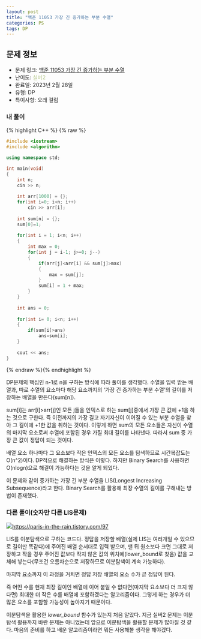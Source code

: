 ```yaml
---
layout: post
title: "백준 11053 가장 긴 증가하는 부분 수열"
categories: PS
tags: DP
---
```


## 문제 정보
- 문제 링크: [백준 11053 가장 긴 증가하는 부분 수열](https://www.acmicpc.net/problem/11053)
- 난이도: <span style="color:#B5C78A">실버2</span>
- 완료일: 2023년 2월 28일
- 유형: DP
- 특이사항: 오래 걸림

### 내 풀이

{% highlight C++ %} {% raw %}
```C++
#include <iostream>
#include <algorithm>

using namespace std;

int main(void)
{
	int n;
	cin >> n;
	
	int arr[1000] = {};
	for(int i=0; i<n; i++)
		cin >> arr[i];
	
	int sum[n] = {};
	sum[0]=1;
	
	for(int i = 1; i<n; i++)
	{
		int max = 0;
		for(int j = i-1; j>=0; j--)
		{
			if(arr[j]<arr[i] && sum[j]>max)
			{
				max = sum[j];
			}
			sum[i] = 1 + max;
		}
	}
	
	int ans = 0; 
	
	for(int i= 0; i<n; i++)
	{
		if(sum[i]>ans)
			ans=sum[i];
	}
	
	cout << ans;
}
```
{% endraw %}{% endhighlight %}

DP문제의 핵심인 n-1로 n을 구하는 방식에 따라 풀이를 생각했다. 수열을 입력 받는 배열과, 따로 수열의 요소마다 해당 요소까지의 ‘가장 긴 증가하는 부분 수열’의 길이를 저장하는 배열을 만든다(sum[n]).

sum[i]는 arr[i]>arr[j]인 모든 j들을 인덱스로 하는 sum[j]중에서 가장 큰 값에 +1을 하는 것으로 구한다. 즉 이전까지의 가장 길고 자기자신이 이어질 수 있는 부분 수열을 찾아 그 길이에 +1한 값을 취하는 것이다. 이렇게 하면 sum의 모든 요소들은 자신이 수열의 마지막 요소로써 수열에 포함된 경우 가질 최대 길이를 나타낸다. 따라서 sum 중 가장 큰 값이 정답이 되는 것이다. 

배열 요소 하나마다 그 요소보다 작은 인덱스의 모든 요소를 탐색하므로 시간복잡도는 O(n^2)이다. DP적으로 해결하는 방식은 이렇다. 하지만 Binary Search를 사용하면 O(nlogn)으로 해결이 가능하다는 것을 알게 되었다.

이 문제와 같이 증가하는 가장 긴 부분 수열을 LIS(Longest Increasing Subsequence)라고 한다. Binary Search를 활용해 최장 수열의 길이를 구해내는 방법이 존재했다.

### 다른 풀이(숫자만 다른 LIS문제)

[![](Untitled%201.png)](<Untitled%201.png>)<https://paris-in-the-rain.tistory.com/97>

LIS를 이분탐색으로 구하는 코드다. 정답을 저장할 배열(실제 LIS는 여러개일 수 있으므로 길이만 똑같다)에 주어진 배열 순서대로 입력 받으며, 맨 뒤 원소보다 크면 그대로 저장하고 작을 경우 주어진 값보다 작지 않은 값의 위치에(lower_bound로 찾음) 값을 교체해 넣는다(무조건 오름차순으로 저장하므로 이분탐색이 계속 가능하다).

마지막 요소까지 이 과정을 거치면 정답 저장 배열의 요소 수가 곧 정답이 된다.

즉 어떤 수를 현재 최장 길이인 배열에 이어 붙일 수 없다면(마지막 요소보다 더 크지 않다면) 최대한 더 작은 수를 배열에 포함하겠다는 알고리즘이다. 그렇게 하는 경우가 더 많은 요소를 포함할 가능성이 높아지기 때문이다.

이분탐색을 활용한 _lower_bound_ 함수가 있는지 처음 알았다. 지금 실버2 문제는 이분탐색 활용까지 바란 문제는 아니었는데 앞으로 이분탐색을 활용할 문제가 많아질 것 같다. 마음의 준비를 하고 배운 알고리즘이라면 뭐든 사용해볼 생각을 해야겠다.
